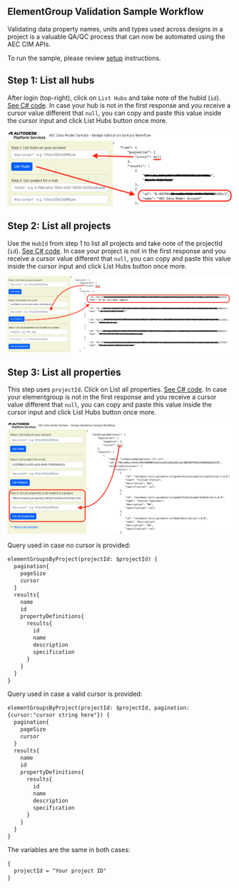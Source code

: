 ## ElementGroup Validation Sample Workflow

Validating data property names, units and types used across designs in a project is a valuable QA/QC process that can now be automated using the AEC CIM APIs.

To run the sample, please review [setup](./README.md#SETUP) instructions.

## Step 1: List all hubs

After login (top-right), click on `List Hubs` and take note of the hubId (`id`). [See C# code](/Controllers/HubsProjects.cs).
In case your hub is not in the first response and you receive a cursor value different that `null`, you can copy and paste this value inside the cursor input and click List Hubs button once more.

![Step 1](./images/hubs.png)

## Step 2: List all projects

Use the `HubId` from step 1 to list all projects and take note of the projectId (`id`). [See C# code](/Controllers/HubsProjects.cs).
In case your project is not in the first response and you receive a cursor value different that `null`, you can copy and paste this value inside the cursor input and click List Hubs button once more.

![Step 2](./images/projects.png)

## Step 3: List all properties

This step uses `projectId`. Click on List all properties. [See C# code](/Controllers/DesignValidation.cs).
In case your elementgroup is not in the first response and you receive a cursor value different that `null`, you can copy and paste this value inside the cursor input and click List Hubs button once more.

![Step 3](./images/allproperties.png)

Query used in case no cursor is provided:

```
elementGroupsByProject(projectId: $projectId) {
  pagination{
    pageSize
    cursor
  }
  results{
    name
    id
    propertyDefinitions{
      results{
        id
        name
        description
        specification
      }
    }
  }
}
```

Query used in case a valid cursor is provided:

```
elementGroupsByProject(projectId: $projectId, pagination:{cursor:"cursor string here"}) {
  pagination{
    pageSize
    cursor
  }
  results{
    name
    id
    propertyDefinitions{
      results{
        id
        name
        description
        specification
      }
    }
  }
}
```

The variables are the same in both cases:

```
{
  projectId = "Your project ID"
}
```
